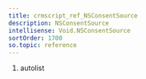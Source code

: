 ```yaml
---
title: crmscript_ref_NSConsentSource
description: NSConsentSource
intellisense: Void.NSConsentSource
sortOrder: 1700
so.topic: reference
---
```







1. autolist

